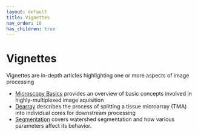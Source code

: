 ```yaml
---
layout: default
title: Vignettes
nav_order: 10
has_children: true
---
```


# Vignettes

Vignettes are in-depth articles highlighting one or more aspects of image processing

* [Microscopy Basics](vign-basics.html) provides an overview of basic concepts involved in highly-multiplexed image aquisition
* [Dearray](vign-coreograph.html) describes the process of splitting a tissue microarray (TMA) into individual cores for downstream processing
* [Segmentation](vign-segmentation.html) covers watershed segmentation and how various parameters affect its behavior.

